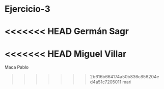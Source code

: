 # Ejercicio-3
<<<<<<< HEAD
Germán Sagr
=======

<<<<<<< HEAD
Miguel Villar
=======
Maca
Pablo
>>>>>>> 2b616b664174a50b836c856204ed4a51c7205011
mari